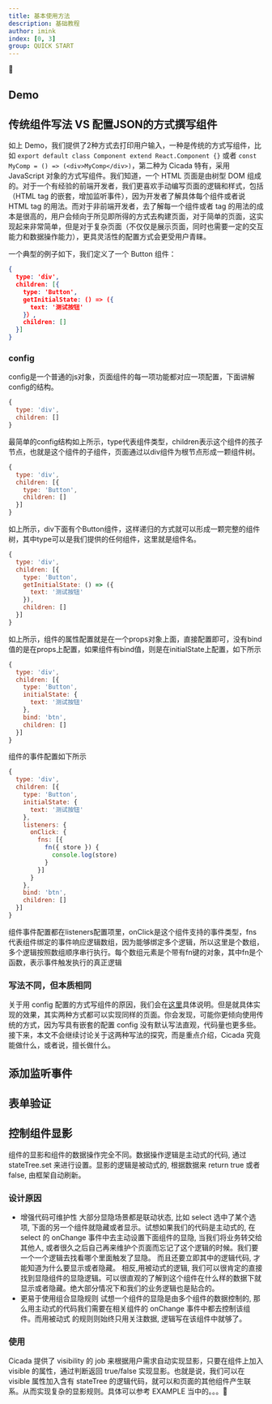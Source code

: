 ```yaml
---
title: 基本使用方法
description: 基础教程
author: imink
index: [0, 3]
group: QUICK START  
---
```



## Demo

<div class='demo' id='demo-1' demo-name='helloWorldConfig' mount-name='helloWorldConfig'></div>

<div class='demo' id='demo-2' demo-name='helloWorldDefault' mount-name='helloWorldDefault'></div>

## 传统组件写法 VS 配置JSON的方式撰写组件
如上 Demo，我们提供了2种方式去打印用户输入，一种是传统的方式写组件，比如 `export default class Component extend React.Component {}` 或者 `const MyComp = () => (<div>MyComp</div>)`，第二种为 Cicada 特有，采用 JavaScript 对象的方式写组件。我们知道，一个 HTML 页面是由树型 DOM 组成的。对于一个有经验的前端开发者，我们更喜欢手动编写页面的逻辑和样式，包括（HTML tag 的嵌套，增加监听事件），因为开发者了解具体每个组件或者说 HTML tag 的用法。而对于非前端开发者，去了解每一个组件或者 tag 的用法的成本是很高的，用户会倾向于所见即所得的方式去构建页面，对于简单的页面，这实现起来非常简单，但是对于复杂页面（不仅仅是展示页面，同时也需要一定的交互能力和数据操作能力），更具灵活性的配置方式会更受用户青睐。

一个典型的例子如下，我们定义了一个 Button 组件：
```json
{
  type: 'div',
  children: [{
    type: 'Button',
    getInitialState: () => ({
      text: '测试按钮'
    }）,
    children: []
  }]
}
```


 ### config
config是一个普通的js对象，页面组件的每一项功能都对应一项配置，下面讲解config的结构。
```javascript
{
  type: 'div',
  children: []
}
```
最简单的config结构如上所示，type代表组件类型，children表示这个组件的孩子节点，也就是这个组件的子组件，页面通过以div组件为根节点形成一颗组件树。
```javascript
{
  type: 'div',
  children: [{
    type: 'Button',
    children: []
  }]
}
```
如上所示，div下面有个Button组件，这样递归的方式就可以形成一颗完整的组件树，其中type可以是我们提供的任何组件，这里就是组件名。
```javascript
{
  type: 'div',
  children: [{
    type: 'Button',
    getInitialState: () => ({
      text: '测试按钮'
    }),
    children: []
  }]
}
```
如上所示，组件的属性配置就是在一个props对象上面，直接配置即可，没有bind值的是在props上配置，如果组件有bind值，则是在initialState上配置，如下所示
```javascript
{
  type: 'div',
  children: [{
    type: 'Button',
    initialState: {
      text: '测试按钮'
    },
    bind: 'btn',
    children: []
  }]
}
```
组件的事件配置如下所示
```javascript
{
  type: 'div',
  children: [{
    type: 'Button',
    initialState: {
      text: '测试按钮'
    },
    listeners: {
      onClick: {
        fns: [{
          fn({ store }) {
            console.log(store)
          }
        }]
      }
    },
    bind: 'btn',
    children: []
  }]
}
```
组件事件配置都在listeners配置项里，onClick是这个组件支持的事件类型，fns代表组件绑定的事件响应逻辑数组，因为能够绑定多个逻辑，所以这里是个数组，多个逻辑按照数组顺序串行执行。每个数组元素是个带有fn键的对象，其中fn是个函数，表示事件触发执行的真正逻辑

### 写法不同，但本质相同
关于用 config 配置的方式写组件的原因，我们会在[这里]()具体说明。但是就具体实现的效果，其实两种方式都可以实现同样的页面。你会发现，可能你更倾向使用传统的方式，因为写具有嵌套的配置 config 没有默认写法直观，代码量也更多些。接下来，本文不会继续讨论关于这两种写法的探究，而是重点介绍，Cicada 究竟能做什么，或者说，擅长做什么。
## 添加监听事件
 


## 表单验证

## 控制组件显影
组件的显影和组件的数据操作完全不同。数据操作逻辑是主动式的代码, 通过 stateTree.set 来进行设置。显影的逻辑是被动式的, 根据数据来 return true 或者 false, 由框架自动刷新。 
### 设计原因
* 增强代码可维护性
大部分显隐场景都是联动状态, 比如 select 选中了某个选项, 下面的另一个组件就隐藏或者显示。试想如果我们的代码是主动式的, 在 select 的 onChange 事件中去主动设置下面组件的显隐, 当我们将业务转交给其他人, 或者很久之后自己再来维护个页面而忘记了这个逻辑的时候。我们要一个一个逻辑去找看哪个里面触发了显隐。 而且还要立即其中的逻辑代码, 才能知道为什么要显示或者隐藏。
相反,用被动式的逻辑, 我们可以很肯定的直接找到显隐组件的显隐逻辑。可以很直观的了解到这个组件在什么样的数据下就显示或者隐藏。绝大部分情况下和我们的业务逻辑也是贴合的。
* 更易于使用组合显隐规则
试想一个组件的显隐是由多个组件的数据控制的, 那么用主动式的代码我们需要在相关组件的 onChange 事件中都去控制该组件。而用被动式 的规则则始终只用关注数据, 逻辑写在该组件中就够了。
### 使用
Cicada 提供了 visibility 的 job 来根据用户需求自动实现显影，只要在组件上加入 visible 的属性，通过判断返回 true/false 实现显影。也就是说，我们可以在 visible 属性加入含有 stateTree 的逻辑代码，就可以和页面的其他组件产生联系。从而实现复杂的显影规则。具体可以参考 EXAMPLE 当中的。。。
